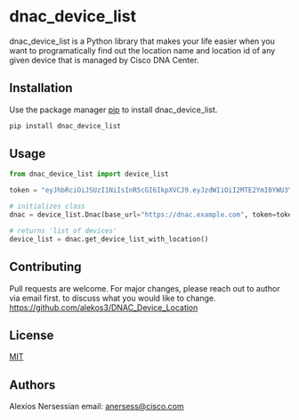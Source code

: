 # dnac_device_list

dnac_device_list is a Python library that makes your life easier when you want to programatically find out 
the location name and location id of any given device that is managed by Cisco DNA Center.

## Installation

Use the package manager [pip](https://pip.pypa.io/en/stable/) to install dnac_device_list.

```bash
pip install dnac_device_list
```

## Usage

```python
from dnac_device_list import device_list

token = "eyJhbRciOiJSUzI1NiIsInR5cGI6IkpXVCJ9.eyJzdWIiOiI2MTE2YmI0YWU3YjUwODZiNTLjMTI5ZjQiLCJhdXRoU291cmNlIjoiaW50ZXJuYWwiLCJ0ZW5hbnROYW1lIjoiVE5UMCIsInJvbGVzIjpbIjYxMTZiYjQ4ZTliNTA4NmI1M2MxMjlmMyJdLCJ0ZW5hbnRJZCI6IjYxMTZiYjQ4ZTliNTA4NmI1M2MxMjlmMSIsImV4cCI6MTY4ODQwMzMxMSwiaWF0IjoxNjg4Mzk5NzExLCJqdGkiOiJhNzliMjgwMC04NjdkLTRiZmQtYWJmMy02NjJiOGUzNmY4OTgiLCJ1c2VybmFtZSI6ImFkbWluIn0.hqvLkQL-07Oiwjy_RzEj5b556nlDiNpIZw-78xmEUu9FLIBuE0bWvoLgmK-2AIdAsB2bbPZ61uDmrE4YK__IINDNl6zeK6NfBGSDCzpJ9VvT_ywnLdqSpGfBArcnGcr2Wwa1DRSmGBn5uF7o0SBcE-K2--KneGsIKjZblCAPD4G1F8QwmL_FgNv6cVI-FMdhLxtYuM2pCYpE23oBmHaSIm-0xyPc71vlQiAYbZ1vnQVx64zdVNA5SPvyAvOZUY5YTixhOU0qw3rcABSk0GbVO8jZlE-QJLuC6hhh5LwM6yDnWPekWS7KPqdhXGTAEzPhxNvnAmZlXrY0nrJFJBpkkg"

# initializes class
dnac = device_list.Dnac(base_url="https://dnac.example.com", token=token, verify=False)

# returns 'list of devices'
device_list = dnac.get_device_list_with_location()


```

## Contributing

Pull requests are welcome. For major changes, please reach out to author via email first.
to discuss what you would like to change.
https://github.com/alekos3/DNAC_Device_Location


## License

[MIT](https://choosealicense.com/licenses/mit/)

## Authors
Alexios Nersessian
email: anersess@cisco.com
